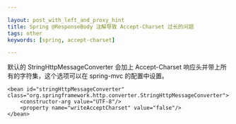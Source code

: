 ```yaml
---

layout: post_with_left_and_proxy_hint
title: Spring @ResponseBody 注解导致 Accept-Charset 过长的问题
tags: other
keywords: [spring, accept-charset]

---
```


默认的 StringHttpMessageConverter 会加上 Accept-Charset 响应头并带上所有的字符集，这个选项可以在 spring-mvc 的配置中设置。

```
<bean id="stringHttpMessageConverter" class="org.springframework.http.converter.StringHttpMessageConverter">
    <constructor-arg value="UTF-8"/>
    <property name="writeAcceptCharset" value="false"/>
</bean>
```
